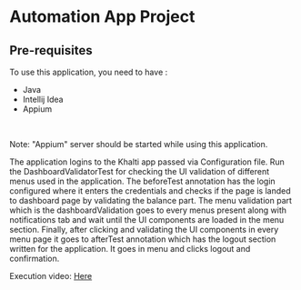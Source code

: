 <h1> Automation App Project </h1>
<h2>Pre-requisites</h2>
To use this application, you need to have :
<ul>
  <li>Java</li>
  <li>Intellij Idea</li>
  <li>Appium</li>
</ul>
<br>

Note: "Appium" server should be started while using this application.

<p>
  The application logins to the Khalti app passed via Configuration file. Run the DashboardValidatorTest for checking the UI validation of 
different menus used in the application. The beforeTest annotation has the login configured where it enters the credentials and checks if the 
page is landed to dashboard page by validating the balance part. The menu validation part which is the dashboardValidation goes to every menus present along
with notifications tab and wait until the UI components are loaded in the menu section. Finally, after clicking and validating the UI components in every menu page
it goes to afterTest annotation which has the logout section written for the application. It goes in menu and clicks logout and confirmation.
</p>

<p>
  Execution video: <a href="https://drive.google.com/file/d/1BYLv0KoP63bM-p9bvFY-ElWMSNwb7o17/view?usp=sharing">Here</a>  
</p>
